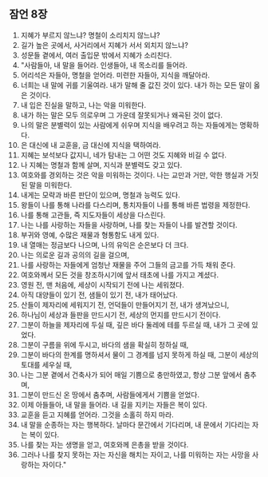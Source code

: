 ## 잠언 8장

1. 지혜가 부르지 않느냐? 명철이 소리치지 않느냐?
2. 길가 높은 곳에서, 사거리에서 지혜가 서서 외치지 않느냐?
3. 성문들 곁에서, 여러 출입문 밖에서 지혜가 소리친다.
4. "사람들아, 내 말을 들어라. 인생들아, 내 목소리를 들어라.
5. 어리석은 자들아, 명철을 얻어라. 미련한 자들아, 지식을 깨달아라.
6. 너희는 내 말에 귀를 기울여라. 내가 말해 줄 값진 것이 있다. 내가 하는 모든 말이 옳은 것이다.
7. 내 입은 진실을 말하고, 나는 악을 미워한다.
8. 내가 하는 말은 모두 의로우며 그 가운데 잘못되거나 왜곡된 것이 없다.
9. 나의 말은 분별력이 있는 사람에게 쉬우며 지식을 배우려고 하는 자들에게는 명확하다.
10. 은 대신에 내 교훈을, 금 대신에 지식을 택하여라.
11. 지혜는 보석보다 값지니, 네가 탐내는 그 어떤 것도 지혜와 비길 수 없다.
12. 나 지혜는 명철과 함께 살며, 지식과 분별력도 갖고 있다.
13. 여호와를 경외하는 것은 악을 미워하는 것이다. 나는 교만과 거만, 악한 행실과 거짓된 말을 미워한다.
14. 내게는 모략과 바른 판단이 있으며, 명철과 능력도 있다.
15. 왕들이 나를 통해 나라를 다스리며, 통치자들이 나를 통해 바른 법령을 제정한다.
16. 나를 통해 고관들, 즉 지도자들이 세상을 다스린다.
17. 나는 나를 사랑하는 자들을 사랑하며, 나를 찾는 자들이 나를 발견할 것이다.
18. 부귀와 영예, 수많은 재물과 형통함도 내게 있다.
19. 내 열매는 정금보다 나으며, 나의 유익은 순은보다 더 크다.
20. 나는 의로운 길과 공의의 길을 걸으며,
21. 나를 사랑하는 자들에게 엄청난 재물을 주어 그들의 금고를 가득 채워 준다.
22. 여호와께서 모든 것을 창조하시기에 앞서 태초에 나를 가지고 계셨다.
23. 영원 전, 맨 처음에, 세상이 시작되기 전에 나는 세워졌다.
24. 아직 대양들이 있기 전, 샘들이 있기 전, 내가 태어났다.
25. 산들이 제자리에 세워지기 전, 언덕들이 만들어지기 전, 내가 생겨났으니,
26. 하나님이 세상과 들판을 만드시기 전, 세상의 먼지를 만드시기 전이다.
27. 그분이 하늘을 제자리에 두실 때, 깊은 바다 둘레에 테를 두르실 때, 내가 그 곳에 있었다.
28. 그분이 구름을 위에 두시고, 바다의 샘을 확실히 정하실 때,
29. 그분이 바다의 한계를 명하셔서 물이 그 경계를 넘지 못하게 하실 때, 그분이 세상의 토대를 세우실 때,
30. 나는 그분 곁에서 건축사가 되어 매일 기쁨으로 충만하였고, 항상 그분 앞에서 춤추며,
31. 그분이 만드신 온 땅에서 춤추며, 사람들에게서 기쁨을 얻었다.
32. 이제 아들들아, 내 말을 들어라. 내 길을 지키는 자들은 복이 있다.
33. 교훈을 듣고 지혜를 얻어라. 그것을 소홀히 하지 마라.
34. 내 말을 순종하는 자는 행복하다. 날마다 문간에서 기다리며, 내 문에서 기다리는 자는 복이 있다.
35. 나를 찾는 자는 생명을 얻고, 여호와께 은총을 받을 것이다.
36. 그러나 나를 찾지 못하는 자는 자신을 해치는 자이고, 나를 미워하는 자는 사망을 사랑하는 자이다."